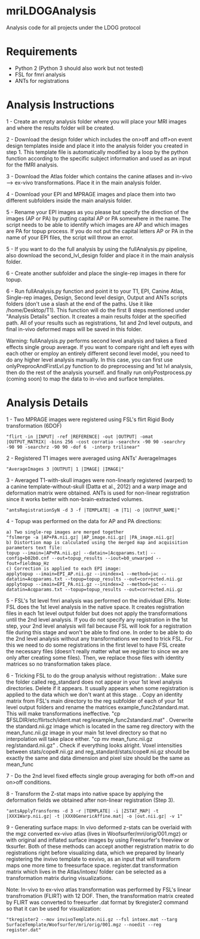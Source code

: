 # mriLDOGAnalysis
Analysis code for all projects under the LDOG protocol

# Requirements

- Python 2 (Python 3 should also work but not tested)
- FSL for fmri analysis
- ANTs for registrations

# Analysis Instructions

1 - Create an empty analysis folder where you will place your MRI images and where the results folder will be created.

2 - Download the design folder which includes the on>off and off>on event design templates inside and place it into the analysis folder you created in step 1. This template file is automatically modified by a loop by the python function according to the specific subject information and used as an input for the fMRI analysis.

3 - Download the Atlas folder which contains the canine atlases and in-vivo --> ex-vivo transformations. Place it in the main analysis folder.

4 - Download your EPI and MPRAGE images and place them into two different subfolders inside the main analysis folder.

5 - Rename your EPI images as you please but specify the direction of the images (AP or PA) by putting capital AP or PA somewhere in the name. The script needs to be able to identify which images are AP and which images are PA for topup process. If you do not put the capital letters AP or PA in the name of your EPI files, the script will throw an error. 

5 - If you want to do the full analysis by using the fullAnalysis.py pipeline, also download the second_lvl_design folder and place it in the main analysis folder.

6 - Create another subfolder and place the single-rep images in there for topup.

6 - Run fullAnalysis.py function and point it to your T1, EPI, Canine Atlas, Single-rep images, Design, Second level design, Output and ANTs scripts folders (don't use a slash at the end of the paths. Use it like /home/Desktop/T1). This function will do the first 8 steps mentioned under "Analysis Details" section. It creates a main results folder at the specified path. All of your results such as registrations, 1st and 2nd level outputs, and final in-vivo deformed maps will be saved in this folder.

Warning: fullAnalysis.py performs second level analysis and takes a fixed effects single group average. If you want to compare right and left eyes with each other or employ an entirely different second level model, you need to do any higher level analysis manually. In this case, you can first use onlyPreprocAndFirstLvl.py function to do preprocessing and 1st lvl analysis, then do the rest of the analysis yourself. and finally run onlyPostprocess.py (coming soon) to map the data to in-vivo and surface templates.

# Analysis Details

1 - Two MPRAGE images were registered using FSL's flirt Rigid Body transformation (6DOF) 

    "flirt -in |INPUT| -ref |REFERENCE| -out |OUTPUT| -omat |OUTPUT_MATRIX| -bins 256 -cost corratio -searchrx -90 90 -searchry -90 90 -searchrz -90 90 -dof 6  -interp trilinear"

2 - Registered T1 images were averaged using ANTs' AverageImages

    "AverageImages 3 |OUTPUT| 1 |IMAGE| |IMAGE|"

3 - Averaged T1-with-skull images were non-linearly registered (warped) to a canine template-without-skull (Datta et al., 2012) and a warp image and deformation matrix were obtained. ANTs is used for non-linear registration since it works better with non-brain-extracted volumes.

    "antsRegistrationSyN -d 3 -f |TEMPLATE| -m |T1| -o |OUTPUT_NAME|"

4 - Topup was performed on the data for AP and PA directions:

    a) Two single-rep images are merged together
	"fslmerge -a |AP+PA.nii.gz| |AP_image.nii.gz| |PA_image.nii.gz|
    b) Distortion map is calculated using the merged map and acquisition parameters text file:
	topup --imain=|AP+PA.nii.gz| --datain=|Acqparams.txt| --config=b02b0.cnf --out=topup_results --iout=b0_unwarped --fout=fieldmap_Hz
    c) Correction is applied to each EPI image:
	applytopup --imain=EPI_AP.nii.gz --inindex=1 --method=jac --datatin=Acqparams.txt --topup=topup_results --out=corrected.nii.gz
	applytopup --imain=EPI_PA.nii.gz --inindex=2 --method=jac --datatin=Acqparams.txt --topup=topup_results --out=corrected.nii.gz

5 - FSL's 1st level fmri analysis was performed on the individual EPIs. 
Note: FSL does the 1st level analysis in the native space. It creates registration files in each 1st level output folder but does not apply the transformations until the 2nd level analysis. If you do not specify any registration in the 1st step, your 2nd level analysis will fail because FSL will look for a registration file during this stage and won't be able to find one. In order to be able to do the 2nd level analysis without any transformations we need to trick FSL. For this we need to do some registrations in the first level to have FSL create the necessary files (doesn't really matter what we register to since we are only after creating some files). Then, we replace those files with identity matrices so no transformation takes place.
   
6 - Tricking FSL to do the group analysis without registration:
	. Make sure the folder called reg_standard does not appear in your 1st level analysis directories. Delete if it appears. It usually appears when some registration is applied to the data which we don't want at this stage.
	. Copy an identity matrix from FSL's main directory to the reg subfolder of each of your 1st level output folders and rename the matrices example_func2standard.mat. This will make transformations ineffective.
    		"cp $FSLDIR/etc/flirtsch/ident.mat reg/example_func2standard.mat"
	. Overwrite the standard.nii.gz image which is located in the same reg directory with the mean_func.nii.gz image in your main 1st level directory so that no interpolation will take place either.
  		"cp mv mean_func.nii.gz reg/standard.nii.gz"
	. Check if everything looks alright. Voxel intensities between stats/cope#.nii.gz and reg_standard/stats/cope#.nii.gz should be exactly the same and data dimension and pixel size should be the same as mean_func

7 - Do the 2nd level fixed effects single group averaging for both off>on and on>off conditions. 

8 - Transform the Z-stat maps into native space by applying the deformation fields we obtained after non-linear registration (Step 3).

    "antsApplyTransforms -d 3 -r |TEMPLATE| -i |ZSTAT_MAP| -t |XXX1Warp.nii.gz| -t |XXX0GenericAffine.mat| -o |out.nii.gz| -v 1"

9 - Generating surface maps: In vivo deformed z-stats can be overlaid with the mgz converted ex-vivo atlas (lives in Woofsurfer/mri/orig/001.mgz) or with original and inflated surface images by using Freesurfer's freeview or tksurfer. Both of these methods can accept another registration matrix to do registrations right before visualizing data, which we prepared by linearly registering the invivo template to exvivo, as an input that will transform maps one more time to freesurface space. register.dat transformation matrix which lives in the Atlas/intoex/ folder can be selected as a transformation matrix during visualizations.

Note: In-vivo to ex-vivo atlas transformation was performed by FSL's linear transfromation (FLIRT) with 12 DOF. Then, the transformation matrix created by FLIRT was converted to freesurfer .dat format by tkregister2 command so that it can be used for visualization:

    "tkregister2 --mov invivoTemplate.nii.gz --fsl intoex.mat --targ SurfaceTemplate/Woofsurfer/mri/orig/001.mgz --noedit --reg register.dat"

